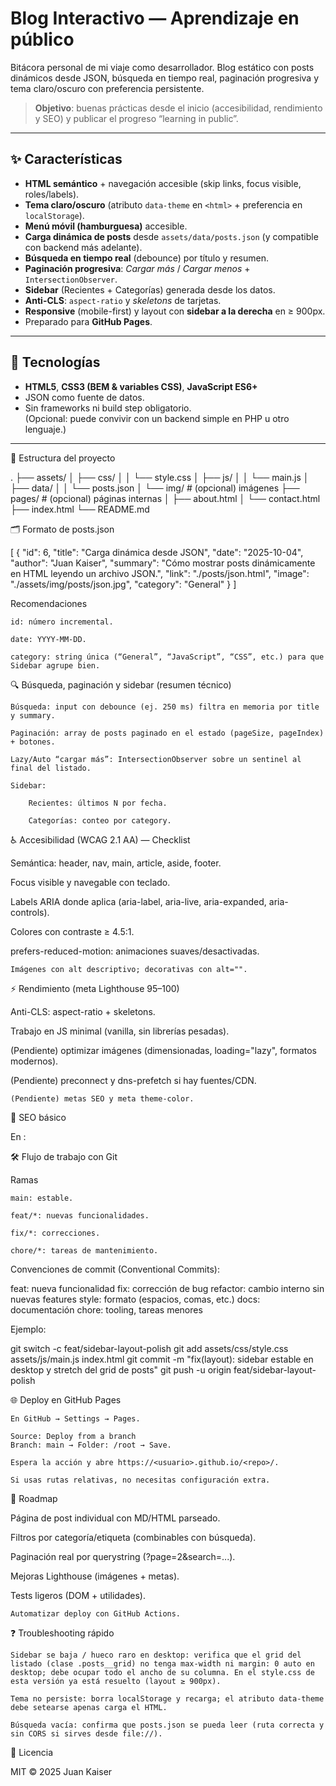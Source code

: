 # Blog Interactivo — Aprendizaje en público

Bitácora personal de mi viaje como desarrollador. Blog estático con posts dinámicos desde JSON, búsqueda en tiempo real, paginación progresiva y tema claro/oscuro con preferencia persistente.

> **Objetivo**: buenas prácticas desde el inicio (accesibilidad, rendimiento y SEO) y publicar el progreso “learning in public”.

---

## ✨ Características

- **HTML semántico** + navegación accesible (skip links, focus visible, roles/labels).
- **Tema claro/oscuro** (atributo `data-theme` en `<html>` + preferencia en `localStorage`).
- **Menú móvil (hamburguesa)** accesible.
- **Carga dinámica de posts** desde `assets/data/posts.json` (y compatible con backend más adelante).
- **Búsqueda en tiempo real** (debounce) por título y resumen.
- **Paginación progresiva**: *Cargar más* / *Cargar menos* + `IntersectionObserver`.
- **Sidebar** (Recientes + Categorías) generada desde los datos.
- **Anti-CLS**: `aspect-ratio` y *skeletons* de tarjetas.
- **Responsive** (mobile-first) y layout con **sidebar a la derecha** en ≥ 900px.
- Preparado para **GitHub Pages**.

---

## 🧱 Tecnologías

- **HTML5**, **CSS3 (BEM & variables CSS)**, **JavaScript ES6+**
- JSON como fuente de datos.
- Sin frameworks ni build step obligatorio.  
  (Opcional: puede convivir con un backend simple en PHP u otro lenguaje.)

---

📁 Estructura del proyecto

.
├── assets/
│   ├── css/
│   │   └── style.css
│   ├── js/
│   │   └── main.js
│   ├── data/
│   │   └── posts.json
│   └── img/              # (opcional) imágenes
├── pages/                # (opcional) páginas internas
│   ├── about.html
│   └── contact.html
├── index.html
└── README.md

🗂️ Formato de posts.json

[
  {
    "id": 6,
    "title": "Carga dinámica desde JSON",
    "date": "2025-10-04",
    "author": "Juan Kaiser",
    "summary": "Cómo mostrar posts dinámicamente en HTML leyendo un archivo JSON.",
    "link": "./posts/json.html",
    "image": "./assets/img/posts/json.jpg",
    "category": "General"
  }
]

Recomendaciones

    id: número incremental.

    date: YYYY-MM-DD.

    category: string única (“General”, “JavaScript”, “CSS”, etc.) para que Sidebar agrupe bien.

🔍 Búsqueda, paginación y sidebar (resumen técnico)

    Búsqueda: input con debounce (ej. 250 ms) filtra en memoria por title y summary.

    Paginación: array de posts paginado en el estado (pageSize, pageIndex) + botones.

    Lazy/Auto “cargar más”: IntersectionObserver sobre un sentinel al final del listado.

    Sidebar:

        Recientes: últimos N por fecha.

        Categorías: conteo por category.

♿ Accesibilidad (WCAG 2.1 AA) — Checklist

Semántica: header, nav, main, article, aside, footer.

Focus visible y navegable con teclado.

Labels ARIA donde aplica (aria-label, aria-live, aria-expanded, aria-controls).

Colores con contraste ≥ 4.5:1.

prefers-reduced-motion: animaciones suaves/desactivadas.

    Imágenes con alt descriptivo; decorativas con alt="".

⚡ Rendimiento (meta Lighthouse 95–100)

Anti-CLS: aspect-ratio + skeletons.

Trabajo en JS minimal (vanilla, sin librerías pesadas).

(Pendiente) optimizar imágenes (dimensionadas, loading="lazy", formatos modernos).

(Pendiente) preconnect y dns-prefetch si hay fuentes/CDN.

    (Pendiente) metas SEO y meta theme-color.

🔎 SEO básico

En <head>:

<meta name="description" content="Blog Interactivo: aprendizaje en público sobre desarrollo web.">
<meta property="og:title" content="Blog Interactivo — Aprendizaje en público">
<meta property="og:description" content="Mi viaje como desarrollador: proyectos, notas y tutoriales.">
<meta property="og:type" content="website">
<meta property="og:url" content="https://<usuario>.github.io/<repo>/">
<meta property="og:image" content="https://<usuario>.github.io/<repo>/assets/img/og-cover.jpg">
<meta name="twitter:card" content="summary_large_image">
<link rel="canonical" href="https://<usuario>.github.io/<repo>/">

🛠️ Flujo de trabajo con Git

Ramas

    main: estable.

    feat/*: nuevas funcionalidades.

    fix/*: correcciones.

    chore/*: tareas de mantenimiento.

Convenciones de commit (Conventional Commits):

feat: nueva funcionalidad
fix: corrección de bug
refactor: cambio interno sin nuevas features
style: formato (espacios, comas, etc.)
docs: documentación
chore: tooling, tareas menores

Ejemplo:

git switch -c feat/sidebar-layout-polish
git add assets/css/style.css assets/js/main.js index.html
git commit -m "fix(layout): sidebar estable en desktop y stretch del grid de posts"
git push -u origin feat/sidebar-layout-polish

🌐 Deploy en GitHub Pages

    En GitHub → Settings → Pages.

    Source: Deploy from a branch
    Branch: main → Folder: /root → Save.

    Espera la acción y abre https://<usuario>.github.io/<repo>/.

    Si usas rutas relativas, no necesitas configuración extra.

🧭 Roadmap

Página de post individual con MD/HTML parseado.

Filtros por categoría/etiqueta (combinables con búsqueda).

Paginación real por querystring (?page=2&search=...).

Mejoras Lighthouse (imágenes + metas).

Tests ligeros (DOM + utilidades).

    Automatizar deploy con GitHub Actions.

❓ Troubleshooting rápido

    Sidebar se baja / hueco raro en desktop: verifica que el grid del listado (clase .posts__grid) no tenga max-width ni margin: 0 auto en desktop; debe ocupar todo el ancho de su columna. En el style.css de esta versión ya está resuelto (layout ≥ 900px).

    Tema no persiste: borra localStorage y recarga; el atributo data-theme debe setearse apenas carga el HTML.

    Búsqueda vacía: confirma que posts.json se pueda leer (ruta correcta y sin CORS si sirves desde file://).

📄 Licencia

MIT © 2025 Juan Kaiser
